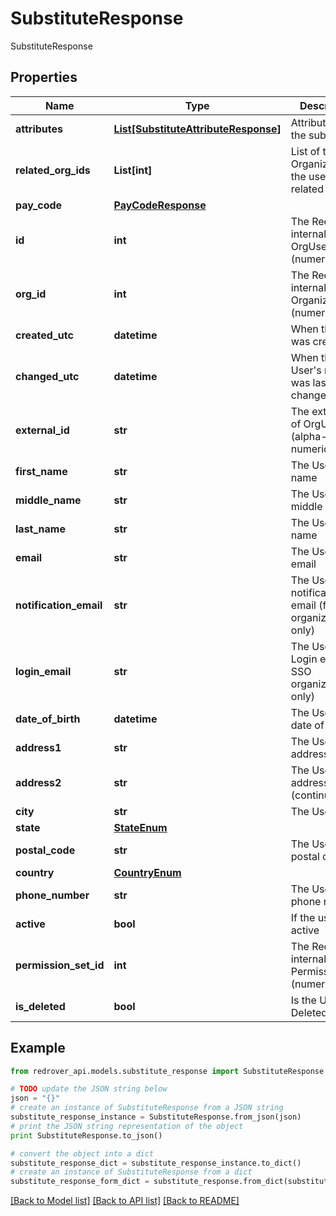 # SubstituteResponse

SubstituteResponse

## Properties

Name | Type | Description | Notes
------------ | ------------- | ------------- | -------------
**attributes** | [**List[SubstituteAttributeResponse]**](SubstituteAttributeResponse.md) | Attributes of the substitute | [optional] 
**related_org_ids** | **List[int]** | List of the OrganizationIds the user is related to | [optional] 
**pay_code** | [**PayCodeResponse**](PayCodeResponse.md) |  | [optional] 
**id** | **int** | The Red Rover internal Id of OrgUser (numeric) | [optional] 
**org_id** | **int** | The Red Rover internal Id of Organization (numeric) | [optional] 
**created_utc** | **datetime** | When the User was created | [optional] 
**changed_utc** | **datetime** | When the User&#39;s record was last changed | [optional] 
**external_id** | **str** | The external Id of OrgUser (alpha-numeric) | [optional] 
**first_name** | **str** | The User&#39;s first name | [optional] 
**middle_name** | **str** | The User&#39;s middle name | [optional] 
**last_name** | **str** | The User&#39;s last name | [optional] 
**email** | **str** | The User&#39;s email | [optional] 
**notification_email** | **str** | The User&#39;s notification email (for SSO organizations only) | [optional] 
**login_email** | **str** | The User&#39;s Login email (for SSO organizations only) | [optional] 
**date_of_birth** | **datetime** | The User&#39;s date of birth | [optional] 
**address1** | **str** | The User&#39;s address | [optional] 
**address2** | **str** | The User&#39;s address (continued) | [optional] 
**city** | **str** | The User&#39;s city | [optional] 
**state** | [**StateEnum**](StateEnum.md) |  | [optional] 
**postal_code** | **str** | The User&#39;s postal code | [optional] 
**country** | [**CountryEnum**](CountryEnum.md) |  | [optional] 
**phone_number** | **str** | The User&#39;s phone number | [optional] 
**active** | **bool** | If the user is active | [optional] 
**permission_set_id** | **int** | The Red Rover internal Id of PermissionSet (numeric) | [optional] 
**is_deleted** | **bool** | Is the User Deleted | [optional] 

## Example

```python
from redrover_api.models.substitute_response import SubstituteResponse

# TODO update the JSON string below
json = "{}"
# create an instance of SubstituteResponse from a JSON string
substitute_response_instance = SubstituteResponse.from_json(json)
# print the JSON string representation of the object
print SubstituteResponse.to_json()

# convert the object into a dict
substitute_response_dict = substitute_response_instance.to_dict()
# create an instance of SubstituteResponse from a dict
substitute_response_form_dict = substitute_response.from_dict(substitute_response_dict)
```
[[Back to Model list]](../README.md#documentation-for-models) [[Back to API list]](../README.md#documentation-for-api-endpoints) [[Back to README]](../README.md)


